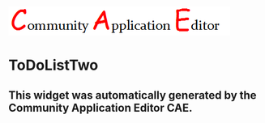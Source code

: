 ![CAE](https://github.com/CAE-Dev/frontendComponent-ToDoListTwo/blob/gh-pages/img/logo.png)  

ToDoListTwo
===================


This widget was automatically generated by the Community Application Editor CAE.  
---------------
